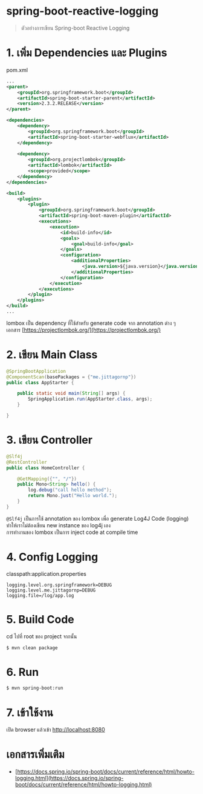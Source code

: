 # spring-boot-reactive-logging

> ตัวอย่างการเขียน Spring-boot Reactive Logging 

# 1. เพิ่ม Dependencies และ Plugins

pom.xml 
``` xml
...
<parent>
    <groupId>org.springframework.boot</groupId>
    <artifactId>spring-boot-starter-parent</artifactId>
    <version>2.3.2.RELEASE</version>
</parent>

<dependencies>
    <dependency>
        <groupId>org.springframework.boot</groupId>
        <artifactId>spring-boot-starter-webflux</artifactId>
    </dependency>
    
    <dependency>
        <groupId>org.projectlombok</groupId>
        <artifactId>lombok</artifactId>
        <scope>provided</scope>
    </dependency>
</dependencies>

<build>
    <plugins>
        <plugin>
            <groupId>org.springframework.boot</groupId>
            <artifactId>spring-boot-maven-plugin</artifactId>
            <executions>        
                <execution>            
                    <id>build-info</id>            
                    <goals>                
                        <goal>build-info</goal>            
                    </goals>        
                    <configuration>                
                        <additionalProperties>                    
                            <java.version>${java.version}</java.version>                                   
                        </additionalProperties>            
                    </configuration>        
                </execution>    
            </executions>
        </plugin>
    </plugins>
</build>
...
```

lombox เป็น dependency ที่ใช้สำหรับ generate code จาก annotation ต่าง ๆ   
เอกสาร [https://projectlombok.org/](https://projectlombok.org/)  

# 2. เขียน Main Class 

``` java
@SpringBootApplication
@ComponentScan(basePackages = {"me.jittagornp"})
public class AppStarter {

    public static void main(String[] args) {
        SpringApplication.run(AppStarter.class, args);
    }

}
```

# 3. เขียน Controller
``` java
@Slf4j
@RestController
public class HomeController {

    @GetMapping({"", "/"})
    public Mono<String> hello() {
        log.debug("call hello method");
        return Mono.just("Hello world.");
    }
}
```

`@Slf4j` เป็นการใช้ annotation ของ lombox เพื่อ generate Log4J Code (logging)   
ทำให้เราไม่ต้องเขียน new instance ของ log4j เอง  
การทำงานของ lombox เป็นการ inject code at compile time  

# 4. Config Logging

classpath:application.properties 
``` properties 
logging.level.org.springframework=DEBUG
logging.level.me.jittagornp=DEBUG
logging.file=/log/app.log
```
# 5. Build Code 
cd ไปที่ root ของ project จากนั้น  
``` sh
$ mvn clean package 
```

# 6. Run 
``` sh 
$ mvn spring-boot:run
```

# 7. เข้าใช้งาน

เปิด browser แล้วเข้า [http://localhost:8080](http://localhost:8080)


# เอกสารเพิ่มเติม 
- [https://docs.spring.io/spring-boot/docs/current/reference/html/howto-logging.html](https://docs.spring.io/spring-boot/docs/current/reference/html/howto-logging.html)  
